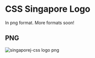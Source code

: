 # CSS Singapore Logo
In png format. More formats soon!

## PNG
![singaporej-css logo png](https://raw.githubusercontent.com/Singapore-CSS/logo/master/singapore-css-logo.png)

